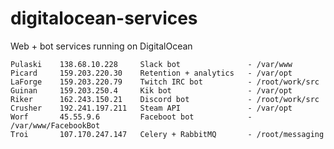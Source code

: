 # digitalocean-services
Web + bot services running on DigitalOcean

    Pulaski    138.68.10.228     Slack bot               - /var/www
    Picard     159.203.220.30    Retention + analytics   - /var/opt
    LaForge    159.203.220.79    Twitch IRC bot          - /root/work/src
    Guinan     159.203.250.4     Kik bot                 - /var/opt
    Riker      162.243.150.21    Discord bot             - /root/work/src
    Crusher    192.241.197.211   Steam API               - /var/opt
    Worf       45.55.9.6         Faceboot bot            - /var/www/FacebookBot
    Troi       107.170.247.147   Celery + RabbitMQ       - /root/messaging

